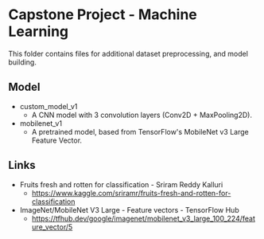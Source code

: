 # Capstone Project - Machine Learning
This folder contains files for additional dataset preprocessing, and model building.

## Model
- custom_model_v1
    - A CNN model with 3 convolution layers (Conv2D + MaxPooling2D).
- mobilenet_v1
    - A pretrained model, based from TensorFlow's MobileNet v3 Large Feature Vector.

## Links
- Fruits fresh and rotten for classification - Sriram Reddy Kalluri
    - https://www.kaggle.com/sriramr/fruits-fresh-and-rotten-for-classification
- ImageNet/MobileNet V3 Large - Feature vectors - TensorFlow Hub
    - https://tfhub.dev/google/imagenet/mobilenet_v3_large_100_224/feature_vector/5
